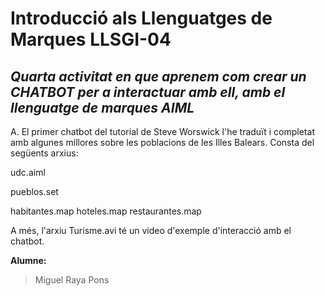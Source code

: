 # Introducció als Llenguatges de Marques LLSGI-04
## _Quarta activitat en que aprenem com crear un CHATBOT per a interactuar amb ell, amb el llenguatge de marques AIML_

A. El primer chatbot del tutorial de Steve Worswick l'he traduït i completat amb algunes millores sobre les poblacions de les Illes Balears. Consta del següents arxius:

udc.aiml

pueblos.set

habitantes.map
hoteles.map
restaurantes.map

A més, l'arxiu Turisme.avi té un video d'exemple d'interacció amb el chatbot.

**Alumne:**
>Miguel Raya Pons

